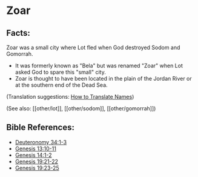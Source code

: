 # Zoar #

## Facts: ##

Zoar was a small city where Lot fled when God destroyed Sodom and Gomorrah.

* It was formerly known as "Bela" but was renamed "Zoar" when Lot asked God to spare this "small" city.
* Zoar is thought to have been located in the plain of the Jordan River or at the southern end of the Dead Sea.

(Translation suggestions: [How to Translate Names](en/ta-vol1/translate/man/translate-names))

(See also: [[other/lot]], [[other/sodom]], [[other/gomorrah]])

## Bible References: ##

* [Deuteronomy 34:1-3](en/tn/deu/help/34/01)
* [Genesis 13:10-11](en/tn/gen/help/13/10)
* [Genesis 14:1-2](en/tn/gen/help/14/01)
* [Genesis 19:21-22](en/tn/gen/help/19/21)
* [Genesis 19:23-25](en/tn/gen/help/19/23)